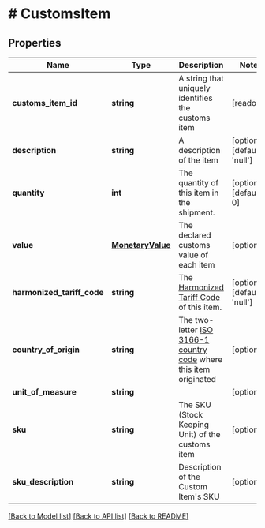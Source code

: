 # # CustomsItem

## Properties

Name | Type | Description | Notes
------------ | ------------- | ------------- | -------------
**customs_item_id** | **string** | A string that uniquely identifies the customs item | [readonly] 
**description** | **string** | A description of the item | [optional] [default to 'null']
**quantity** | **int** | The quantity of this item in the shipment. | [optional] [default to 0]
**value** | [**MonetaryValue**](MonetaryValue.md) | The declared customs value of each item | [optional] 
**harmonized_tariff_code** | **string** | The [Harmonized Tariff Code](https://en.wikipedia.org/wiki/Harmonized_System) of this item. | [optional] [default to 'null']
**country_of_origin** | **string** | The two-letter [ISO 3166-1 country code](https://en.wikipedia.org/wiki/ISO_3166-1) where this item originated | [optional] 
**unit_of_measure** | **string** |  | [optional] 
**sku** | **string** | The SKU (Stock Keeping Unit) of the customs item | [optional] 
**sku_description** | **string** | Description of the Custom Item&#39;s SKU | [optional] 

[[Back to Model list]](../../README.md#documentation-for-models) [[Back to API list]](../../README.md#documentation-for-api-endpoints) [[Back to README]](../../README.md)


